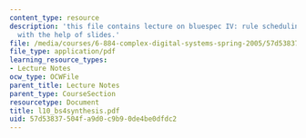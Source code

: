 ```yaml
---
content_type: resource
description: 'this file contains lecture on bluespec IV: rule scheduling and synthesis
  with the help of slides.'
file: /media/courses/6-884-complex-digital-systems-spring-2005/57d53837504fa9d0c9b90de4be0dfdc2_l10_bs4synthesis.pdf
file_type: application/pdf
learning_resource_types:
- Lecture Notes
ocw_type: OCWFile
parent_title: Lecture Notes
parent_type: CourseSection
resourcetype: Document
title: l10_bs4synthesis.pdf
uid: 57d53837-504f-a9d0-c9b9-0de4be0dfdc2
---
```

